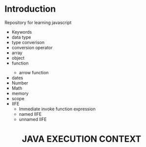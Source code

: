<h1>Introduction</h1>

Repository for learning javascript

<ul type="square">
<li> Keywords </li>
<li> data type</li>
<li> type converison</li>
<li> conversion operator</li>
<li> array</li>
<li> object</li>
<li> function</li>
  <ul> 
    <li> arrow function</li>
  </ul>
<li>dates </li>
<li> Number</li>
<li> Math</li>
<li> memory</li>
<li> scope</li>
<li> IIFE
<ul>
<li>Immediate invoke function expression</li>
<li>named IIFE</li>
      <li>unnamed IIFE</li>
    </ul>

  </li> </ul>

<h1 style="text-align: center;">JAVA EXECUTION CONTEXT</h1>
